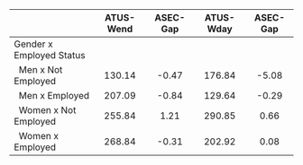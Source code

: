 
|                      |    ATUS-Wend |     ASEC-Gap |    ATUS-Wday |     ASEC-Gap |
| -------------------- | :----------: | :----------: | :----------: | :----------: |
| Gender x Employed Status |              |              |              |              |
| &nbsp;&nbsp;Men x Not Employed |       130.14 |        -0.47 |       176.84 |        -5.08 |
| &nbsp;&nbsp;Men x Employed |       207.09 |        -0.84 |       129.64 |        -0.29 |
| &nbsp;&nbsp;Women x Not Employed |       255.84 |         1.21 |       290.85 |         0.66 |
| &nbsp;&nbsp;Women x Employed |       268.84 |        -0.31 |       202.92 |         0.08 |

